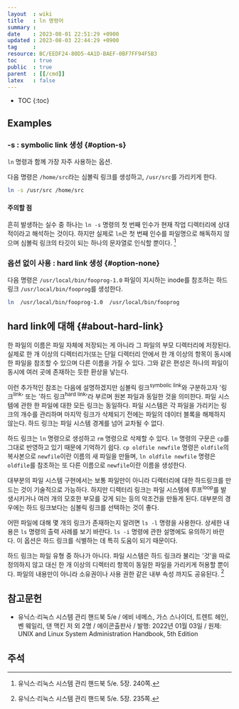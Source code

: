```yaml
---
layout  : wiki
title   : ln 명령어
summary : 
date    : 2023-08-01 22:51:29 +0900
updated : 2023-08-03 22:44:29 +0900
tag     : 
resource: BC/EEDF24-80D5-4A1D-BAEF-0BF7FF94F5B3
toc     : true
public  : true
parent  : [[/cmd]]
latex   : false
---
```

* TOC
{:toc}

## Examples

### -s : symbolic link 생성 {#option-s}

`ln` 명령과 함께 가장 자주 사용하는 옵션.

다음 명령은 `/home/src`라는 심볼릭 링크를 생성하고, `/usr/src`를 가리키게 한다.

```bash
ln -s /usr/src /home/src
```

#### 주의할 점

>
흔히 발생하는 실수 중 하나는 `ln -s` 명령의 첫 번째 인수가 현재 작업 디렉터리에 상대적이라고 해석하는 것이다.
하지만 실제로 `ln`은 첫 번째 인수를 파일명으로 해독하지 않으며 심볼릭 링크의 타깃이 되는 하나의 문자열로 인식할 뿐이다.
[^unix-handbook-240]

### 옵션 없이 사용 : hard link 생성 {#option-none}

다음 명령은 `/usr/local/bin/fooprog-1.0` 파일이 지시하는 inode를 참조하는 하드 링크 `/usr/local/bin/fooprog`를 생성한다.

```bash
ln  /usr/local/bin/fooprog-1.0  /usr/local/bin/fooprog
```

## hard link에 대해 {#about-hard-link}

>
한 파일의 이름은 파일 자체에 저장되는 게 아니라 그 파일의 부모 디렉터리에 저장된다.
실제로 한 개 이상의 디렉터리가(또는 단일 디렉터리 안에서 한 개 이상의 항목이 동시에 한 파일을 참조할 수 있으며 다른 이름을 가질 수 있다.
그와 같은 편성은 하나의 파일이 동시에 여러 곳에 존재하는 듯한 환상을 낳는다.
>
이런 추가적인 참조는 다음에 설명하겠지만 심볼릭 링크<sup>symbolic link</sup>와 구분하고자 '링크<sup>link</sup>' 또는 '하드 링크<sup>hard link</sup>'라 부르며 원본 파일과 동일한 것을 의미한다.
파일 시스템에 관한 한 파일에 대한 모든 링크는 동일하다.
파일 시스템은 각 파일을 가리키는 링크의 개수를 관리하며 마지막 링크가 삭제되기 전에는 파일의 데이터 블록을 해제하지 않는다.
하드 링크는 파일 시스템 경계를 넘어 교차될 수 없다.
>
하드 링크는 `ln` 명령으로 생성하고 `rm` 명령으로 삭제할 수 있다.
`ln` 명령의 구문은 `cp`를 그대로 반영하고 있기 때문에 기억하기 쉽다.
`cp oldfile newfile` 명령은 `oldfile`의 복사본으로 `newfile`이란 이름의 새 파일을 만들며,
`ln oldfile newfile` 명령은 `oldfile`를 참조하는 또 다른 이름으로 `newfile`이란 이름을 생성한다.
>
대부분의 파일 시스템 구현에서는 보통 파일만이 아니라 디렉터리에 대한 하드링크를 만드는 것이 기술적으로 가능하다.
하지만 디렉터리 링크는 파일 시스템에 루프<sup>loop</sup>를 발생시키거나 여러 개의 모호한 부모를 갖게 되는 등의 악조건을 만들게 된다.
대부분의 경우에는 하드 링크보다는 심볼릭 링크를 선택하는 것이 좋다.
>
어떤 파일에 대해 몇 개의 링크가 존재하는지 알려면 `ls -l` 명령을 사용한다.
상세한 내용은 `ls` 명령의 출력 사례를 보기 바란다.
`ls -i` 명령에 관한 설명에도 유의하기 바란다.
이 옵션은 하드 링크를 식별하는 데 특히 도움이 되기 때문이다.
>
하드 링크는 파일 유형 중 하나가 아니다.
파일 시스템은 하드 링크라 불리는 '것'을 따로 정의하지 않고 대신 한 개 이상의 디렉터리 항목이 동일한 파일을 가리키게 허용할 뿐이다.
파일의 내용만이 아니라 소유권이나 사용 권한 같은 내부 속성 까지도 공유된다.
[^unix-handbook-235]

## 참고문헌

- 유닉스·리눅스 시스템 관리 핸드북 5/e / 에비 네메스, 가스 스나이더, 트렌트 헤인, 벤 웨일리, 댄 맥킨 저 외 2명 / 에이콘출판사 / 발행: 2022년 01월 03일 / 원제: UNIX and Linux System Administration Handbook, 5th Edition

## 주석

[^unix-handbook-235]: 유닉스·리눅스 시스템 관리 핸드북 5/e. 5장. 235쪽.
[^unix-handbook-240]: 유닉스·리눅스 시스템 관리 핸드북 5/e. 5장. 240쪽.


